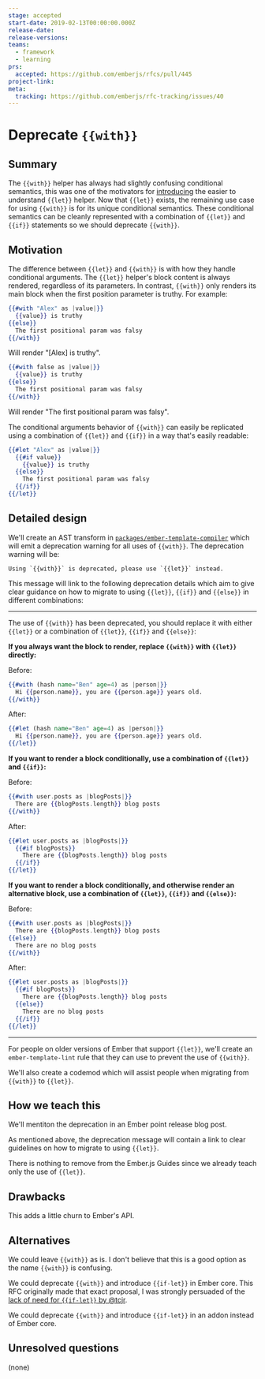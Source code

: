 ```yaml
---
stage: accepted
start-date: 2019-02-13T00:00:00.000Z
release-date:
release-versions:
teams:
  - framework
  - learning
prs:
  accepted: https://github.com/emberjs/rfcs/pull/445
project-link:
meta:
  tracking: https://github.com/emberjs/rfc-tracking/issues/40
---
```


# Deprecate `{{with}}`

## Summary

The `{{with}}` helper has always had slightly confusing conditional semantics, this was one of the motivators for [introducing](https://github.com/emberjs/rfcs/blob/master/text/0286-block-let-template-helper.md) the easier to understand `{{let}}` helper. Now that `{{let}}` exists, the remaining use case for using `{{with}}` is for its unique conditional semantics. These conditional semantics can be cleanly represented with a combination of `{{let}}` and `{{if}}` statements so we should deprecate `{{with}}`.

## Motivation

The difference between `{{let}}` and `{{with}}` is with how they handle conditional arguments. The `{{let}}` helper's block content is always rendered, regardless of its parameters. In contrast, `{{with}}` only renders its main block when the first position parameter is truthy. For example:

```hbs
{{#with "Alex" as |value|}}
  {{value}} is truthy
{{else}}
  The first positional param was falsy
{{/with}}
```

Will render "[Alex] is truthy".

```hbs
{{#with false as |value|}}
  {{value}} is truthy
{{else}}
  The first positional param was falsy
{{/with}}
```

Will render "The first positional param was falsy".

The conditional arguments behavior of `{{with}}` can easily be replicated using a combination of `{{let}}` and `{{if}}` in a way that's easily readable:

```hbs
{{#let "Alex" as |value|}}
  {{#if value}}
    {{value}} is truthy
  {{else}}
    The first positional param was falsy
  {{/if}}
{{/let}}
```

## Detailed design

We'll create an AST transform in [`packages/ember-template-compiler`](https://github.com/emberjs/ember.js/tree/master/packages/ember-template-compiler) which will emit a deprecation warning for all uses of `{{with}}`. The deprecation warning will be:

```
Using `{{with}}` is deprecated, please use `{{let}}` instead.
```

This message will link to the following deprecation details which aim to give clear guidance on how to migrate to using `{{let}}`, `{{if}}` and `{{else}}` in different combinations:

----

The use of `{{with}}` has been deprecated, you should replace it with either `{{let}}` or a combination of `{{let}}`, `{{if}}` and `{{else}}`:

**If you always want the block to render, replace `{{with}}` with `{{let}}` directly:**

Before:

```hbs
{{#with (hash name="Ben" age=4) as |person|}}
  Hi {{person.name}}, you are {{person.age}} years old.
{{/with}}
```

After:

```hbs
{{#let (hash name="Ben" age=4) as |person|}}
  Hi {{person.name}}, you are {{person.age}} years old.
{{/let}}
```

**If you want to render a block conditionally, use a combination of `{{let}}` and `{{if}}`:**

Before:

```hbs
{{#with user.posts as |blogPosts|}}
  There are {{blogPosts.length}} blog posts
{{/with}}
```

After:

```hbs
{{#let user.posts as |blogPosts|}}
  {{#if blogPosts}}
    There are {{blogPosts.length}} blog posts
  {{/if}}
{{/let}}
```

**If you want to render a block conditionally, and otherwise render an alternative block, use a combination of `{{let}}`, `{{if}}` and `{{else}}`:**

Before:

```hbs
{{#with user.posts as |blogPosts|}}
  There are {{blogPosts.length}} blog posts
{{else}}
  There are no blog posts
{{/with}}
```

After:

```hbs
{{#let user.posts as |blogPosts|}}
  {{#if blogPosts}}
    There are {{blogPosts.length}} blog posts
  {{else}}
    There are no blog posts
  {{/if}}
{{/let}}
```

---

For people on older versions of Ember that support `{{let}}`, we'll create an `ember-template-lint` rule that they can use to prevent the use of `{{with}}`.

We'll also create a codemod which will assist people when migrating from `{{with}}` to `{{let}}`.

## How we teach this

We'll mentiton the deprecation in an Ember point release blog post.

As mentioned above, the deprecation message will contain a link to clear guidelines on how to migrate to using `{{let}}`.

There is nothing to remove from the Ember.js Guides since we already teach only the use of `{{let}}`.
## Drawbacks

This adds a little churn to Ember's API.

## Alternatives

We could leave `{{with}}` as is. I don't believe that this is a good option as the name `{{with}}` is confusing.

We could deprecate `{{with}}` and introduce `{{if-let}}` in Ember core. This RFC originally made that exact proposal, I was strongly persuaded of the [lack of need for `{{if-let}}` by @tcjr](https://github.com/emberjs/rfcs/pull/445#issuecomment-463594185).

We could deprecate `{{with}}` and introduce `{{if-let}}` in an addon instead of Ember core.

## Unresolved questions

(none)
